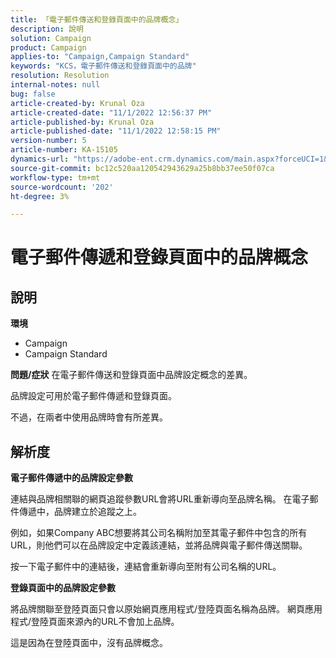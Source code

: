 ```yaml
---
title: 「電子郵件傳送和登錄頁面中的品牌概念」
description: 說明
solution: Campaign
product: Campaign
applies-to: "Campaign,Campaign Standard"
keywords: "KCS，電子郵件傳送和登錄頁面中的品牌"
resolution: Resolution
internal-notes: null
bug: false
article-created-by: Krunal Oza
article-created-date: "11/1/2022 12:56:37 PM"
article-published-by: Krunal Oza
article-published-date: "11/1/2022 12:58:15 PM"
version-number: 5
article-number: KA-15105
dynamics-url: "https://adobe-ent.crm.dynamics.com/main.aspx?forceUCI=1&pagetype=entityrecord&etn=knowledgearticle&id=6d72049d-e459-ed11-9561-6045bd0067ea"
source-git-commit: bc12c520aa120542943629a25b8bb37ee50f07ca
workflow-type: tm+mt
source-wordcount: '202'
ht-degree: 3%

---
```


# 電子郵件傳遞和登錄頁面中的品牌概念

## 說明

<b>環境</b>
- Campaign
- Campaign Standard



<b>問題/症狀</b>
在電子郵件傳送和登錄頁面中品牌設定概念的差異。

品牌設定可用於電子郵件傳遞和登錄頁面。

不過，在兩者中使用品牌時會有所差異。






## 解析度

<b>電子郵件傳遞中的品牌設定參數</b>


連結與品牌相關聯的網頁追蹤參數URL會將URL重新導向至品牌名稱。 在電子郵件傳遞中，品牌建立於追蹤之上。

例如，如果Company ABC想要將其公司名稱附加至其電子郵件中包含的所有URL，則他們可以在品牌設定中定義該連結，並將品牌與電子郵件傳送關聯。

按一下電子郵件中的連結後，連結會重新導向至附有公司名稱的URL。




<b>登錄頁面中的品牌設定參數</b>


將品牌關聯至登陸頁面只會以原始網頁應用程式/登陸頁面名稱為品牌。 網頁應用程式/登陸頁面來源內的URL不會加上品牌。

這是因為在登陸頁面中，沒有品牌概念。

